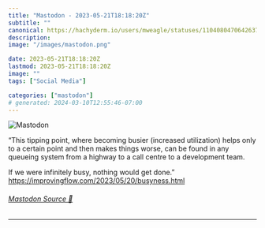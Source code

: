 ```yaml
---
title: "Mastodon - 2023-05-21T18:18:20Z"
subtitle: ""
canonical: https://hachyderm.io/users/mweagle/statuses/110408047064263709
description:
image: "/images/mastodon.png"

date: 2023-05-21T18:18:20Z
lastmod: 2023-05-21T18:18:20Z
image: ""
tags: ["Social Media"]

categories: ["mastodon"]
# generated: 2024-03-10T12:55:46-07:00
---
```

![Mastodon](/images/mastodon.png)

<p>“This tipping point, where becoming busier (increased utilization) helps only to a certain point and then makes things worse, can be found in any queueing system from a highway to a call centre to a development team.</p><p>If we were infinitely busy, nothing would get done.”<br /><a href="https://improvingflow.com/2023/05/20/busyness.html" target="_blank" rel="nofollow noopener noreferrer" translate="no"><span class="invisible">https://</span><span class="ellipsis">improvingflow.com/2023/05/20/b</span><span class="invisible">usyness.html</span></a></p>


###### [Mastodon Source 🐘](https://hachyderm.io/@mweagle/110408047064263709)

___
